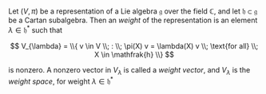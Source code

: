 Let $(V, \pi)$ be a representation of a Lie algebra $\mathfrak{g}$ over the field $\mathbb{C}$, and let $\mathfrak{h} \subset \mathfrak{g}$ be a Cartan subalgebra. Then an *weight* of the representation is an element $\lambda \in \mathfrak{h}^*$ such that

$$
V_{\lambda} = \\{ v \in V \\; : \\; \pi(X) v = \lambda(X) v \\; \text{for all} \\; X \in \mathfrak{h} \\}
$$

is nonzero. A nonzero vector in $V_{\lambda}$ is called a *weight vector*, and $V_{\lambda}$ is the *weight space*, for weight $\lambda \in \mathfrak{h}^*$
